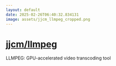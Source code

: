 ```yaml
---
layout: default
date: 2025-02-26T06:40:32.834131
image: assets/jjcm_llmpeg_cropped.png
---
```


# [jjcm/llmpeg](https://github.com/jjcm/llmpeg)

LLMPEG: GPU-accelerated video transcoding tool
